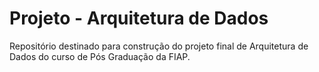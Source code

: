 # Projeto - Arquitetura de Dados
Repositório destinado para construção do projeto final de Arquitetura de Dados do curso de Pós Graduação da FIAP. 
